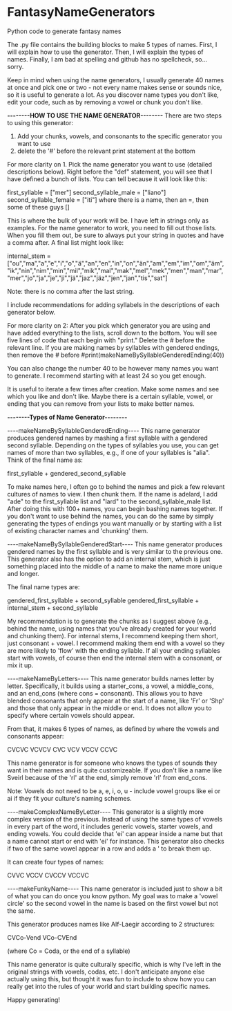 # FantasyNameGenerators
Python code to generate fantasy names

The .py file contains the building blocks to make 5 types of names. First, I will explain how to use the generator. Then, I will explain the types of names.  Finally, I am bad at spelling and github has no spellcheck, so... sorry.

Keep in mind when using the name generators, I usually generate 40 names at once and pick one or two - not every name makes sense or sounds nice, so it is useful to generate a lot. As you discover name types you don't like, edit your code, such as by removing a vowel or chunk you don't like. 


****--------HOW TO USE THE NAME GENERATOR--------****
There are two steps to using this generator:
1) Add your chunks, vowels, and consonants to the specific generator you want to use
2) delete the '#' before the relevant print statement at the bottom

For more clarity on 1.
Pick the name generator you want to use (detailed descriptions below). Right before the "def" statement, you will see that I have defined a bunch of lists. You can tell because it will look like this: 

first_syllable = ["mer"]
second_syllable_male = ["liano"]
second_syllable_female = ["iti"]
where there is a name, then an =, then some of these guys []

This is where the bulk of your work will be. I have left in strings only as examples. For the name generator to work, you need to fill out those lists. When you fill them out, be sure to always put your string in quotes and have a comma after. A final list might look like:

internal_stem = ["ou","ma","a","e","i","o","ä","an","en","in","on","än","am","em","im","om","äm","ik","nin","nim","min","mil","mik","mal","mak","mel","mek","men","man","mar","mer","jo","ja","je","ji","jä","jaz","jäz","jen","jan","tis","sat"]

Note: there is no comma after the last string.

I include recommendations for adding syllabels in the descriptions of each generator below. 

For more clarity on 2:
After you pick which generator you are using and have added everything to the lists, scroll down to the bottom. You will see five lines of code that each begin with "print." Delete the # before the relevant line. If you are making names by syllables with gendered endings, then remove the # before #print(makeNameBySyllableGenderedEnding(40))

You can also change the number 40 to be however many names you want to generate. I recommend starting with at least 24 so you get enough.

It is useful to iterate a few times after creation. Make some names and see which you like and don't like. Maybe there is a certain syllable, vowel, or ending that you can remove from your lists to make better names.

****--------Types of Name Generator--------****

----makeNameBySyllableGenderedEnding----
This name generator produces gendered names by mashing a first syllable with a gendered second syllable. Depending on the types of syllables you use, you can get names of more than two syllables, e.g., if one of your syllables is "alia". Think of the final name as:

first_syllable + gendered_second_syllable

To make names here, I often go to behind the names and pick a few relevant cultures of names to view. I then chunk them. If the name is adelard, I add "ade" to the first_syllable list and "lard" to the second_syllable_male list. After doing this with 100+ names, you can begin bashing names together. If you don't want to use behind the names, you can do the same by simply generating the types of endings you want manually or by starting with a list of existing character names and 'chunking' them. 


----makeNameBySyllableGenderedStart----
This name generator produces gendered names by the first syllable and is very similar to the previous one. This generator also has the option to add an internal stem, which is just something placed into the middle of a name to make the name more unique and longer. 

The final name types are:

gendered_first_syllable + second_syllable
gendered_first_syllable + internal_stem + second_syllable

My recommendation is to generate the chunks as I suggest above (e.g., behind the name, using names that you've already created for your world and chunking them). For internal stems, I recommend keeping them short, just consonant + vowel. I recommend making them end with a vowel so they are more likely to 'flow' with the ending syllable. If all your ending syllables start with vowels, of course then end the internal stem with a consonant, or mix it up.


----makeNameByLetters----
This name generator builds names letter by letter. Specifically, it builds using a starter_cons, a vowel, a middle_cons, and an end_cons (where cons = consonant). This allows you to have blended consonants that only appear at the start of a name, like 'Fr' or 'Shp' and those that only appear in the middle or end. It does not allow you to specify where certain vowels should appear.

From that, it makes 6 types of names, as defined by where the vowels and consonants appear:

CVCVC
VCVCV
CVC
VCV
VCCV
CCVC

This name generator is for someone who knows the types of sounds they want in their names and is quite customizeable. If you don't like a name like Sveirl because of the 'rl' at the end, simply remove 'rl' from end_cons.

Note: Vowels do not need to be a, e, i, o, u - include vowel groups like ei or ai if they fit your culture's naming schemes.


----makeComplexNameByLetter----
This generator is a slightly more complex version of the previous. Instead of using the same types of vowels in every part of the word, it includes generic vowels, starter vowels, and ending vowels. You could decide that 'ei' can appear inside a name but that a name cannot start or end with 'ei' for instance. This generator also checks if two of the same vowel appear in a row and adds a ' to break them up.

It can create four types of names:

CVVC
VCCV
CVCCV
VCCVC


----makeFunkyName----
This name generator is included just to show a bit of what you can do once you know python. My goal was to make a 'vowel circle' so the second vowel in the name is based on the first vowel but not the same. 

This generator produces names like Alf-Laegir according to 2 structures:

CVCo-Vend
VCo-CVEnd

(where Co = Coda, or the end of a syllable)

This name generator is quite culturally specific, which is why I've left in the original strings with vowels, codas, etc. I don't anticipate anyone else actually using this, but thought it was fun to include to show how you can really get into the rules of your world and start building specific names. 




Happy generating!





